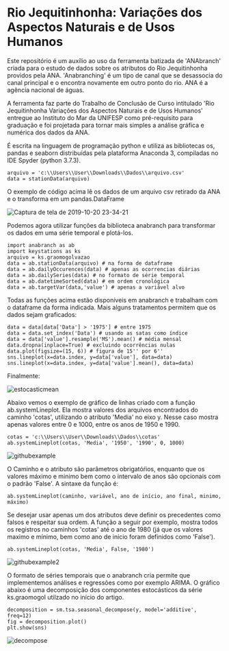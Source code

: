 # Rio Jequitinhonha: Variações dos Aspectos Naturais e de Usos Humanos

Este repositório é um auxílio ao uso da ferramenta batizada de 'ANAbranch' criada para o estudo de dados sobre os atributos do Rio Jequitinhonha providos pela ANA. 'Anabranching' é um tipo de canal que se desassocia do canal principal e o encontra novamente em outro ponto do rio. ANA é a agência nacional de águas.

A ferramenta faz parte do Trabalho de Conclusão de Curso intitulado 'Rio Jequitinhonha Variações dos Aspectos Naturais e de Usos Humanos' entregue ao Instituto do Mar da UNIFESP como pré-requisito para graduação e foi projetada para tornar mais simples a análise gráfica e numérica dos dados da ANA.

É escrita na linguagem de programação python e utiliza as bibliotecas os, pandas e seaborn distribuídas pela plataforma Anaconda 3, compiladas no IDE Spyder (python 3.7.3).

```
arquivo = 'c:\\Users\\User\\Downloads\\Dados\\arquivo.csv'
data = stationData(arquivo)
```

O exemplo de código acima lê os dados de um arquivo csv retirado da ANA e o transforma em um pandas.DataFrame

![Captura de tela de 2019-10-20 23-34-21](https://user-images.githubusercontent.com/52804741/67172566-36b33600-f392-11e9-9eab-efd94a188917.png)

Podemos agora utilizar funções da biblioteca anabranch para transformar os dados em uma série temporal e plotá-los.

```
import anabranch as ab
import keystations as ks
arquivo = ks.graomogolvazao
data = ab.stationData(arquivo) # na forma de dataframe
data = ab.dailyOccurences(data) # apenas as ocorrencias diárias
data = ab.dailySeries(data) # no formato de série temporal
data = ab.datetimeSorted(data) # em ordem cronológica
data = ab.targetVar(data,'value') # apenas a variável alvo
```

Todas as funções acima estão disponíveis em anabranch e trabalham com o dataframe da forma indicada. Mais alguns tratamentos permitem que os dados sejam graficados:

```
data = data[data['Data'] > '1975'] # entre 1975
data = data.set_index('Data') # usando as satas como índice
data = data['value'].resample('MS').mean() # média mensal
data.dropna(inplace=True) # excluindo ocorrências nulas
data.plot(figsize=(15, 6)) # figura de 15'' por 6''
sns.lineplot(x=data.index, y=data['value'], data=data)
sns.lineplot(x=data.index, y=data['value'].mean(), data=data)
```
Finalmente:

![estocasticmean](https://user-images.githubusercontent.com/52804741/67172410-9eb54c80-f391-11e9-99bb-f183e364f913.png)

Abaixo vemos o exemplo de gráfico de linhas criado com a função ab.systemLineplot. Ela mostra valores dos arquivos encontrados do caminho 'cotas', utilizando o atributo 'Media' no eixo y. Nesse caso mostra apenas valores entre 0 e 1000, entre os anos de 1950 e 1990.

```
cotas = 'c:\\Users\\User\\Downloads\\Dados\\cotas'
ab.systemLineplot(cotas, 'Media', '1950', '1990', 0, 1000)
```

![githubexample](https://user-images.githubusercontent.com/52804741/66139985-b80b7a00-e5d7-11e9-9d6f-73edce052e3f.png)

O Caminho e o atributo são parâmetros obrigatóŕios, enquanto que os valores máximo e minimo bem como o intervalo de anos são opcionais com o padrão 'False'. A sintaxe da função é:

```
ab.systemLineplot(caminho, variável, ano de início, ano final, minimo, máximo)
```
Se desejar usar apenas um dos atributos deve definir os precedentes como falsos e respeitar sua ordem. A função a seguir por exemplo, mostra todos os registros no caminhos 'cotas' até o ano de 1980 (já que os valores maximo e mínimo, bem como ano de início foram definidos como 'False').

```
ab.systemLineplot(cotas, 'Media', False, '1980')
```

![githubexample2](https://user-images.githubusercontent.com/52804741/66140889-446a6c80-e5d9-11e9-9dcf-8cee5e1ad893.png)

O formato de séries temporais que o anabranch cria permite que implementemos análises e regressões como por exemplo ARIMA.
O gráfico abaixo é uma decomposição dos componentes estocásticos da série ks.graomogol utilzado no início do artigo.

```
decomposition = sm.tsa.seasonal_decompose(y, model='additive', freq=12)
fig = decomposition.plot()
plt.show(sns)
```

![decompose](https://user-images.githubusercontent.com/52804741/67173225-66fbd400-f394-11e9-9eb4-0b43b230a912.png)
